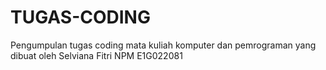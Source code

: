 # TUGAS-CODING
Pengumpulan tugas coding mata kuliah komputer dan pemrograman yang dibuat oleh Selviana Fitri NPM E1G022081
